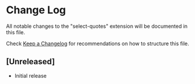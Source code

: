 # Change Log

All notable changes to the "select-quotes" extension will be documented in this file.

Check [Keep a Changelog](http://keepachangelog.com/) for recommendations on how to structure this file.

## [Unreleased]

- Initial release